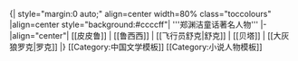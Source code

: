 {| style="margin:0 auto;" align=center width=80% class="toccolours"
|align=center style="background:#ccccff"| '''郑渊洁童话著名人物'''
|-
|align="center"| [[皮皮鲁]] | [[鲁西西]] | [[飞行员舒克|舒克]] | [[贝塔]] | [[大灰狼罗克|罗克]] 
|}
<noinclude>
[[Category:中国文学模板‎]]
[[Category:小说人物模板]]
</noinclude>